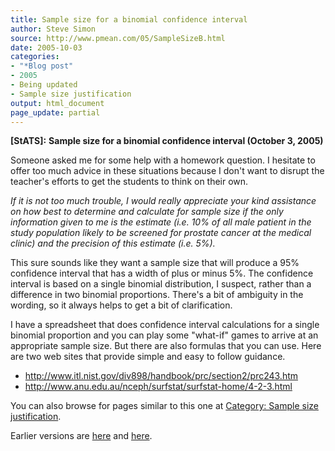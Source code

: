 ```yaml
---
title: Sample size for a binomial confidence interval
author: Steve Simon
source: http://www.pmean.com/05/SampleSizeB.html
date: 2005-10-03
categories:
- "*Blog post"
- 2005
- Being updated
- Sample size justification
output: html_document
page_update: partial
---
```

**[StATS]:** **Sample size for a binomial confidence
interval (October 3, 2005)**

Someone asked me for some help with a homework question. I hesitate to
offer too much advice in these situations because I don't want to
disrupt the teacher's efforts to get the students to think on their
own.

*If it is not too much trouble, I would really appreciate your kind
assistance on how best to determine and calculate for sample size if
the only information given to me is the estimate (i.e. 10% of all male
patient in the study population likely to be screened for prostate
cancer at the medical clinic) and the precision of this estimate (i.e.
5%).*

This sure sounds like they want a sample size that will produce a 95%
confidence interval that has a width of plus or minus 5%. The confidence
interval is based on a single binomial distribution, I suspect, rather
than a difference in two binomial proportions. There's a bit of
ambiguity in the wording, so it always helps to get a bit of
clarification.

I have a spreadsheet that does confidence interval calculations for a
single binomial proportion and you can play some "what-if" games to
arrive at an appropriate sample size. But there are also formulas that
you can use. Here are two web sites that provide simple and easy to
follow guidance.

- <http://www.itl.nist.gov/div898/handbook/prc/section2/prc243.htm>
- <http://www.anu.edu.au/nceph/surfstat/surfstat-home/4-2-3.html>

 You can also browse
for pages similar to this one at [Category: Sample size
justification](../category/SampleSizeJustification.html).

Earlier versions are [here][sim1] and [here][sim2].

[sim1]: http://www.pmean.com/05/SampleSizeB.html
[sim2]: http://new.pmean.com/sample-size-binomial/
